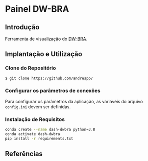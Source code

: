 Painel DW-BRA
=============

## Introdução

Ferramenta de visualização do [DW-BRA](https://github.com/andrespp/dw-bra/).

## Implantação e Utilização

### Clone do Repositório

```bash
$ git clone https://github.com/andrespp/
```

### Configurar os parâmetros de conexões

Para configurar os parâmetros da aplicação,  as variáveis do arquivo
`config.ini` devem ser definidas.

### Instalação de Requisitos

```bash
conda create --name dash-dwbra python=3.8
conda activate dash-dwbra
pip install -r requirements.txt
```

## Referências
